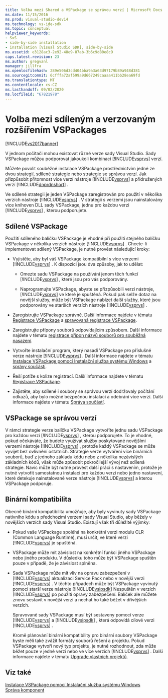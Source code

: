 ```yaml
---
title: Volba mezi Shared a VSPackage se správou verzí | Microsoft Docs
ms.date: 11/15/2016
ms.prod: visual-studio-dev14
ms.technology: vs-ide-sdk
ms.topic: conceptual
helpviewer_keywords:
- SxS
- side-by-side installation
- installation [Visual Studio SDK], side-by-side
ms.assetid: e3128ac3-2e92-48e9-87ab-3b6c9d80e8c9
caps.latest.revision: 23
ms.author: gregvanl
manager: jillfra
ms.openlocfilehash: 289e506d3cd404bba9a3a63d97179b89a948d381
ms.sourcegitcommit: 6cfffa72af599a9d667249caaaa411bb28ea69fd
ms.translationtype: MT
ms.contentlocale: cs-CZ
ms.lasthandoff: 09/02/2020
ms.locfileid: "67821978"
---
```

# <a name="choosing-between-shared-and-versioned-vspackages"></a>Volba mezi sdíleným a verzovaným rozšířením VSPackages
[!INCLUDE[vs2017banner](../includes/vs2017banner.md)]

V jednom počítači mohou existovat různé verze sady Visual Studio. Sady VSPackage můžou podporovat jakoukoli kombinaci [!INCLUDE[vsprvs](../includes/vsprvs-md.md)] verzí.  
  
 Můžete povolit souběžné instalace VSPackage prostřednictvím jedné ze dvou strategií, sdílené strategie nebo strategie se správou verzí. Jak přizpůsobit přítomnost více verzí nástroje [!INCLUDE[vsprvs](../includes/vsprvs-md.md)] a přidružených verzí [!INCLUDE[dnprdnshort](../includes/dnprdnshort-md.md)] .  
  
 Ve sdílené strategii je jeden VSPackage zaregistrován pro použití v několika verzích nástroje [!INCLUDE[vsprvs](../includes/vsprvs-md.md)] . V strategii s verzemi jsou nainstalovány více knihoven DLL sady VSPackage, jednu pro každou verzi [!INCLUDE[vsprvs](../includes/vsprvs-md.md)] , kterou podporujete.  
  
## <a name="shared-vspackages"></a>Sdílené VSPackage  
 Použití sdíleného balíčku VSPackage je vhodné při použití stejného balíčku VSPackage v několika verzích nástroje [!INCLUDE[vsprvs](../includes/vsprvs-md.md)] . Chcete-li implementovat sdílený VSPackage, je nutné provést následující kroky:  
  
- Vyjistěte, aby byl váš VSPackage kompatibilní s více verzemi [!INCLUDE[vsprvs](../includes/vsprvs-md.md)] . K dispozici jsou dva způsoby, jak to udělat:  
  
  - Omezte sadu VSPackage na používání jenom těch funkcí [!INCLUDE[vsprvs](../includes/vsprvs-md.md)] , které jsou pro vás podporovány.  

  - Naprogramujte VSPackage, abyste se přizpůsobili verzi nástroje, [!INCLUDE[vsprvs](../includes/vsprvs-md.md)] ve které je spuštěná. Pokud pak selže dotaz na novější služby, může být VSPackage nabízet další služby, které jsou podporovány ve starších verzích nástroje [!INCLUDE[vsprvs](../includes/vsprvs-md.md)] .  
  
- Zaregistrujte VSPackage správně. Další informace najdete v tématu [Registrace VSPackage](../extensibility/internals/vspackage-registration.md) a [spravovaná registrace VSPackage](https://msdn.microsoft.com/f69e0ea3-6a92-4639-8ca9-4c9c210e58a1).  
  
- Zaregistrujte přípony souborů odpovídajícím způsobem. Další informace najdete v tématu [registrace přípon názvů souborů pro souběžná nasazení](../extensibility/registering-file-name-extensions-for-side-by-side-deployments.md).  
  
- Vytvořte instalační program, který nasadí VSPackage pro příslušné verze nástroje [!INCLUDE[vsprvs](../includes/vsprvs-md.md)] . Další informace najdete v tématu [Instalace VSPackage pomocí Instalační služba systému Windows](../extensibility/internals/installing-vspackages-with-windows-installer.md) a [správy součástí](../extensibility/internals/component-management.md).  
  
- Řeší potíže s kolize registrací. Další informace najdete v tématu [Registrace VSPackage](../extensibility/internals/vspackage-registration.md).  
  
- Zajistěte, aby sdílené i soubory se správou verzí dodržovaly počítání odkazů, aby bylo možné bezpečnou instalaci a odebrání více verzí. Další informace najdete v tématu [Správa součástí](../extensibility/internals/component-management.md).  
  
## <a name="versioned-vspackages"></a>VSPackage se správou verzí  
 V rámci strategie verze balíčku VSPackage vytvoříte jednu sadu VSPackage pro každou verzi [!INCLUDE[vsprvs](../includes/vsprvs-md.md)] , kterou podporujete. To je vhodné, pokud očekáváte, že budete využívat služby poskytované novějšími verzemi nástroje [!INCLUDE[vsprvs](../includes/vsprvs-md.md)] , protože každý VSPackage se může vyvíjet bez ovlivnění ostatních. Strategie verze vytváření více binárních souborů, buď z jednoho základu kódu nebo z několika nezávislých základních kódů, však může způsobit pokročilejší vývoj než sdílená strategie. Navíc může být nutné provést další práci s nastavením, protože je nutné vytvořit samostatnou instalaci pro každou verzi nebo jedno nastavení, které detekuje nainstalované verze nástroje [!INCLUDE[vsprvs](../includes/vsprvs-md.md)] a kterou VSPackage podporuje.  
  
## <a name="binary-compatibility"></a>Binární kompatibilita  
 Obecně binární kompatibilita umožňuje, aby byly vyvinuty sady VSPackage nativního kódu s předchozími verzemi sady Visual Studio, aby běžely v novějších verzích sady Visual Studio. Existují však tři důležité výjimky:  
  
- Pokud vaše VSPackage spoléhá na konkrétní verzi modulu CLR (Common Language Runtime), musí určit, ve které verzi [!INCLUDE[vsprvs](../includes/vsprvs-md.md)] je spuštěná.  
  
- VSPackage může mít závislost na konkrétní funkci jiného VSPackage nebo jiného produktu. V důsledku toho může být VSPackage spuštěn pouze v případě, že je závislost splněna.  
  
- Sada VSPackage může mít vliv na opravu zabezpečení v [!INCLUDE[vsprvs](../includes/vsprvs-md.md)] aktualizaci Service Pack nebo v novější verzi [!INCLUDE[vsprvs](../includes/vsprvs-md.md)] . V těchto případech může být VSPackage vyvinutý pomocí starší verze nástroje [!INCLUDE[vsipsdk](../includes/vsipsdk-md.md)] Nespuštěn v verzích [!INCLUDE[vsprvs](../includes/vsprvs-md.md)] po použití opravy zabezpečení. Balíček ale můžete znovu sestavit v novější verzi a nechat ho také běžet v dřívějších verzích.  
  
  Spravované sady VSPackage musí být sestaveny pomocí verze [!INCLUDE[vsprvs](../includes/vsprvs-md.md)] a [!INCLUDE[vsipsdk](../includes/vsipsdk-md.md)] , která odpovídá cílové verzi [!INCLUDE[vsprvs](../includes/vsprvs-md.md)] .  
  
  Kromě plánování binární kompatibility pro binární soubory VSPackage byste měli také zvážit formáty souborů řešení a projektu. Pokud VSPackage vytvoří nový typ projektu, je nutné rozhodnout, zda může běžet pouze v jedné verzi nebo ve více verzích [!INCLUDE[vsprvs](../includes/vsprvs-md.md)] . Další informace najdete v tématu [Upgrade vlastních projektů](../misc/upgrading-custom-projects.md).  
  
## <a name="see-also"></a>Viz také  
 [Instalace VSPackage pomocí Instalační služba systému Windows](../extensibility/internals/installing-vspackages-with-windows-installer.md)   
 [Správa komponent](../extensibility/internals/component-management.md)
